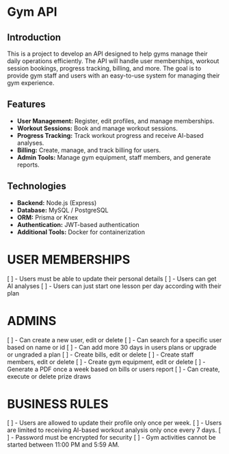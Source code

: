 # Gym API

## Introduction
This is a project to develop an API designed to help gyms manage their daily operations efficiently. The API will handle user memberships, workout session bookings, progress tracking, billing, and more. The goal is to provide gym staff and users with an easy-to-use system for managing their gym experience.

## Features
- **User Management:** Register, edit profiles, and manage memberships.
- **Workout Sessions:** Book and manage workout sessions.
- **Progress Tracking:** Track workout progress and receive AI-based analyses.
- **Billing:** Create, manage, and track billing for users.
- **Admin Tools:** Manage gym equipment, staff members, and generate reports.

## Technologies
- **Backend:** Node.js (Express)
- **Database:** MySQL / PostgreSQL
- **ORM:** Prisma or Knex
- **Authentication:** JWT-based authentication
- **Additional Tools:** Docker for containerization



# USER MEMBERSHIPS
[ ] - Users must be able to update their personal details 
[ ] - Users can get AI analyses
[ ] - Users can just start one lesson per day according with their plan


# ADMINS
[ ] - Can create a new user, edit or delete
[ ] - Can search for a specific user based on name or id
[ ] - Can add more 30 days in users plans or upgrade or ungraded a plan
[ ] - Create bills, edit or delete
[ ] - Create staff members, edit or delete
[ ] - Create gym equipment, edit or delete
[ ] - Generate a PDF once a week based on bills or users report
[ ] - Can create, execute or delete prize draws

# BUSINESS RULES
[ ] - Users are allowed to update their profile only once per week.
[ ] - Users are limited to receiving AI-based workout analysis only once every 7 days.
[ ] - Password must be encrypted for security
[ ] - Gym activities cannot be started between 11:00 PM and 5:59 AM.